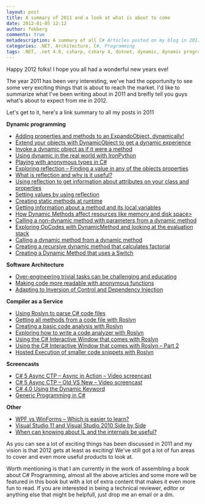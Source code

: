```yaml
---
layout: post
title: A summary of 2011 and a look at what is about to come
date: 2012-01-05 12:12
author: fekberg
comments: true
metadescription: A summary of all C# Articles posted on my blog in 2011
categories: .NET, Architecture, C#, Programming
tags: .NET, .net 4.0, csharp, csharp 4, dotnet, dynamic, dynamic programming, learning, Programming, reflection, roslyn
---
```

Happy 2012 folks! I hope you all had a wonderful new years eve!

The year 2011 has been very interesting, we've had the opportunity to see some very exciting things that is about to reach the market. I'd like to summarize what I've been writing about in 2011 and breifly tell you guys what's about to expect from me in 2012.<!--excerpt-->

Let's get to it, here's a link summary to all my posts in 2011

<strong>Dynamic programming</strong>
<ul>
	<li><a href="http://www.filipekberg.se/2011/10/02/adding-properties-and-methods-to-an-expandoobject-dynamicly/" title="Adding properties and methods to an ExpandoObject, dynamically! " target="_blank">Adding properties and methods to an ExpandoObject, dynamically!</a></li>
	<li><a href="http://www.filipekberg.se/2011/10/02/extend-your-objects-with-dynamicobject-to-get-a-dynamic-experience/" title="Extend your objects with DynamicObject to get a dynamic experience" target="_blank">Extend your objects with DynamicObject to get a dynamic experience</a></li>
	<li><a href="http://www.filipekberg.se/2011/10/03/invoke-a-dynamic-object-as-if-it-where-a-method/" title="Invoke a dynamic object as if it were a method" target="_blank">Invoke a dynamic object as if it were a method</a></li>
	<li><a href="http://www.filipekberg.se/2011/10/04/using-dynamic-in-the-real-world-with-ironpython/" title="Using dynamic in the real world with IronPython" target="_blank">Using dynamic in the real world with IronPython</a></li>
	<li><a href="http://www.filipekberg.se/2011/10/06/playing-with-anonymous-types-in-c/" title="Playing with anonymous types in C#" target="_blank">Playing with anonymous types in C#</a></li>
	<li><a href="http://www.filipekberg.se/2011/10/08/exploring-reflection-finding-a-value-in-any-of-the-objects-properties/" title="Exploring reflection – Finding a value in any of the objects properties" target="_blank">Exploring reflection – Finding a value in any of the objects properties</a></li>
	<li><a href="http://www.filipekberg.se/2011/10/09/what-is-reflection-and-why-is-it-useful/" title="What is reflection and why is it useful?" target="_blank">What is reflection and why is it useful?</a></li>
	<li><a href="http://www.filipekberg.se/2011/10/09/using-reflection-to-get-information-about-attributes-on-your-class-and-properties/" title="Using reflection to get information about attributes on your class and properties" target="_blank">Using reflection to get information about attributes on your class and properties</a></li>
	<li><a href="http://www.filipekberg.se/2011/10/10/setting-values-by-using-reflection/" title="Setting values by using reflection" target="_blank">Setting values by using reflection</a></li>
	<li><a href="http://www.filipekberg.se/2011/10/11/creating-static-methods-at-runtime/" title="Creating static methods at runtime" target="_blank">Creating static methods at runtime</a></li>
	<li><a href="http://www.filipekberg.se/2011/10/12/getting-information-about-a-method-and-its-local-variables/" title="Getting information about a method and its local variables" target="_blank">Getting information about a method and its local variables</a></li>
	<li><a href="http://www.filipekberg.se/2011/10/13/how-dynamic-methods-affect-resources-like-memory-and-disk-space/" title="How Dynamic Methods affect resources like memory and disk space" target="_blank">How Dynamic Methods affect resources like memory and disk space></a></li>
	<li><a href="http://www.filipekberg.se/2011/10/14/calling-a-non-dynamic-method-with-parameters-from-a-dynamic-method/" title="Calling a non-dynamic method with parameters from a dynamic method" target="_blank">Calling a non-dynamic method with parameters from a dynamic method</a></li>
	<li><a href="http://www.filipekberg.se/2011/10/16/exploring-opcodes-with-dynamicmethod-and-looking-at-the-evaluation-stack/" title="Exploring OpCodes with DynamicMethod and looking at the evaluation stack" target="_blank">Exploring OpCodes with DynamicMethod and looking at the evaluation stack</a></li>
	<li><a href="http://www.filipekberg.se/2011/10/16/calling-a-dynamic-method-from-a-dynamic-method/" title="Calling a dynamic method from a dynamic method" target="_blank">Calling a dynamic method from a dynamic method</a></li>
	<li><a href="http://www.filipekberg.se/2011/10/17/creating-a-recursive-dynamic-method-that-calculates-factorial/" title="Creating a recursive dynamic method that calculates factorial" target="_blank">Creating a recursive dynamic method that calculates factorial</a></li>
	<li><a href="http://www.filipekberg.se/2011/10/18/creating-a-dynamic-method-that-uses-a-switch/" title="Creating a Dynamic Method that uses a Switch" target="_blank">Creating a Dynamic Method that uses a Switch</a></li>
</ul>

<strong>Software Architecture</strong>
<ul>
	<li><a href="http://www.filipekberg.se/2011/06/01/over-engineering-trivial-tasks-can-be-challanging-and-educating/" title="Over-engineering trivial tasks can be challenging and educating" target="_blank">Over-engineering trivial tasks can be challenging and educating</a></li>
	<li><a href="http://www.filipekberg.se/2011/10/05/making-code-more-readable-with-anonymous-functions/" title="Making code more readable with anonymous functions" target="_blank">Making code more readable with anonymous functions</a></li>
	<li><a href="http://www.filipekberg.se/2011/12/20/adapting-to-inversion-of-control-and-dependency-injection/" title="Adapting to Inversion of Control and Dependency Injection" target="_blank">Adapting to Inversion of Control and Dependency Injection</a></li>
</ul>


<strong>Compiler as a Service</strong>
<ul>
	<li><a href="http://www.filipekberg.se/2011/10/20/using-roslyn-to-parse-c-code-files/" title="Using Roslyn to parse C# code files" target="_blank">Using Roslyn to parse C# code files</a></li>
	<li><a href="http://www.filipekberg.se/2011/10/21/getting-all-methods-from-a-code-file-with-roslyn/" title="Getting all methods from a code file with Roslyn" target="_blank">Getting all methods from a code file with Roslyn</a></li>
	<li><a href="http://www.filipekberg.se/2011/10/23/creating-a-basic-code-analysis-with-roslyn/" title="Creating a basic code analysis with Roslyn" target="_blank">Creating a basic code analysis with Roslyn</a></li>
	<li><a href="http://www.filipekberg.se/2011/10/23/exploring-how-to-write-a-code-analyzer-with-roslyn/" title="Exploring how to write a code analyzer with Roslyn" target="_blank">Exploring how to write a code analyzer with Roslyn</a></li>
	<li><a href="http://www.filipekberg.se/2011/11/14/using-the-c-interactive-window-that-comes-with-roslyn/" title="Using the C# Interactive Window that comes with Roslyn" target="_blank">Using the C# Interactive Window that comes with Roslyn</a></li>
	<li><a href="http://www.filipekberg.se/2011/11/25/using-the-c-interactive-window-that-comes-with-roslyn-part-2/" title="Using the C# Interactive Window that comes with Roslyn – Part 2" target="_blank">Using the C# Interactive Window that comes with Roslyn – Part 2</a></li>
	<li><a href="http://www.filipekberg.se/2011/12/08/hosted-execution-of-smaller-code-snippets-with-roslyn/" title="Hosted Execution of smaller code snippets with Roslyn" target="_blank">Hosted Execution of smaller code snippets with Roslyn</a></li>
</ul>

<strong>Screencasts</strong>
<ul>
	<li><a href="http://www.filipekberg.se/2011/06/11/c-5-async-ctp-async-in-action-video-screencast/" title="C# 5 Async CTP – Async in Action – Video screencast" target="_blank">C# 5 Async CTP – Async in Action – Video screencast</a></li>
	<li><a href="http://www.filipekberg.se/2011/06/20/c-5-async-ctp-old-vs-new-video-screencast/" title="C# 5 Async CTP – Old VS New – Video screencast" target="_blank">C# 5 Async CTP – Old VS New – Video screencast</a></li>
	<li><a href="http://www.filipekberg.se/2011/07/21/c-4-0-using-the-dynamic-keyword/" title="C# 4.0 Using the Dynamic Keyword" target="_blank">C# 4.0 Using the Dynamic Keyword</a></li>
	<li><a href="http://www.filipekberg.se/2011/07/25/generic-programming-in-c/" title="Generic Programming in C#" target="_blank">Generic Programming in C#</a></li>
</ul>

<strong>Other</strong>
<ul>
	<li><a href="http://www.filipekberg.se/2011/07/10/wpf-vs-winforms-which-is-easier-to-learn/" title="WPF vs WinForms – Which is easier to learn?" target="_blank">WPF vs WinForms – Which is easier to learn?</a></li>
	<li><a href="http://www.filipekberg.se/2011/09/19/visual-studio-11-and-visual-studio-2010-side-by-side/" title="Visual Studio 11 and Visual Studio 2010 Side by Side" target="_blank">Visual Studio 11 and Visual Studio 2010 Side by Side</a></li>
	<li><a href="http://www.filipekberg.se/2011/10/19/when-can-knowing-about-il-and-the-internals-be-useful/" title="When can knowing about IL and the internals be useful?" target="_blank">When can knowing about IL and the internals be useful?</a></li>
</ul>

As you can see a lot of exciting things has been discussed in 2011 and my vision is that 2012 gets at least as exciting! We've still got a lot of fun areas to cover and even more useful products to look at.

Worth mentioning is that I am currently in the work of assembling a book about C# Programming, almost all the above articles and some more will be featured in this book but with a lot of extra content that makes it even more fun to read. If you are interested in being a technical reviewer, editor or anything else that might be helpfull, just drop me an email or a dm.
